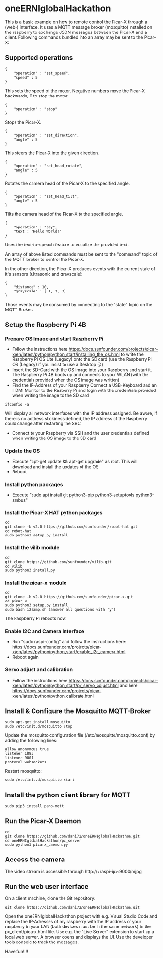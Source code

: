 # oneERNIglobalHackathon
This is a basic example on how to remote control the Picar-X through a (web-) interface.
It uses a MQTT message broker (mosquitto) installed on the raspberry to exchange JSON messages between the Picar-X and a client.
Following commands bundled into an array may be sent to the Picar-X:

## Supported operations

```
{
    "operation" : "set_speed",
    "speed" : 5
}
```
This sets the speed of the motor. Negative numbers move the Picar-X backwards, 0 to stop the motor.
```
{ 
    "operation" : "stop"
}
```
Stops the Picar-X.
```
{ 
    "operation" : "set_direction",
    "angle" : 5
}
```
This steers the Picar-X into the given direction.
```
{ 
    "operation" : "set_head_rotate",
    "angle" : 5
}
```
Rotates the camera head of the Picar-X to the specified angle.
```
{ 
    "operation" : "set_head_tilt",
    "angle" : 5
}
```
Tilts the camera head of the Picar-X to the specified angle.

```
{
    "operation" : "say",
    "text : "Hello World!"
}
```

Uses the text-to-speach feature to vocalize the provided text.

An array of above listed commands must be sent to the "command" topic of the MQTT broker to control the Picar-X.

In the other direction, the Picar-X produces events with the current state of it's sensors (ultrasonic and grayscale):
```
{
    "distance" : 10,
    "grayscale" : [ 1, 2, 3]
}
```
Those events may be consumed by connecting to the "state" topic on the MQTT Broker.

## Setup the Raspberry Pi 4B

### Prepare OS Image and start Raspberry Pi
- Follow the instructions here https://docs.sunfounder.com/projects/picar-x/en/latest/python/python_start/installing_the_os.html to write the Raspberry Pi OS Lite (Legacy) onto the SD card (use the Raspberry Pi OS (Legacy) if you insist to use a Desktop :smirk:)
- Insert the SD-Card with the OS image into your Raspberry and start it. The Raspberry Pi 4B boots up and connects to your WLAN (with the credentials provided when the OS image was written)
- Find the IP-Address of your Raspberry
Connect a USB-Keyboard and an HDMI Monitor to the Rasberry Pi and login with the credentials provided when writing the image to the SD card
```
ifconfig -a
```
Will display all network interfaces with the IP address assigned. Be aware, if there is no address stickiness defined, the IP address of the Raspberry could change after restarting the SBC
- Connect to your Raspberry via SSH and the user credentials defined when writing the OS image to the SD card

### Update the OS
- Execute "apt-get update && apt-get upgrade" as root. This will download and install the updates of the OS
- Reboot

### Install python packages
- Execute "sudo apt install git python3-pip python3-setuptools python3-smbus"

### Install the Picar-X HAT python packages
```
cd
git clone -b v2.0 https://github.com/sunfounder/robot-hat.git
cd robot-hat
sudo python3 setup.py install
```

### Install the vilib module
```
cd
git clone https://github.com/sunfounder/vilib.git
cd vilib
sudo python3 install.py
```

### Install the picar-x module
```
cd
git clone -b v2.0 https://github.com/sunfounder/picar-x.git
cd picar-x
sudo python3 setup.py install
sudo bash i2samp.sh (answer all questions with 'y')
```
The Raspberry Pi reboots now.

### Enable I2C and Camera Interface
- Run "sudo raspi-config" and follow the instructions here: https://docs.sunfounder.com/projects/picar-x/en/latest/python/python_start/enable_i2c_camera.html
- Reboot again

### Servo adjust and calibration
- Follow the instructions here https://docs.sunfounder.com/projects/picar-x/en/latest/python/python_start/py_servo_adjust.html and here https://docs.sunfounder.com/projects/picar-x/en/latest/python/python_calibrate.html

## Install & Configure the Mosquitto MQTT-Broker
```
sudo apt-get install mosquitto
sudo /etc/init.d/mosquitto stop
```
Update the mosquitto configuration file (/etc/mosquitto/mosquitto.conf) by adding the following lines:
```
allow_anonymous true
listener 1883
listener 9001
protocol websockets
```
Restart mosquitto:
```
sudo /etc/init.d/mosquitto start
```

## Install the python client library for MQTT
```
sudo pip3 install paho-mqtt
```

## Run the Picar-X Daemon
```
cd
git clone https://github.com/dani72/oneERNIglobalHackathon.git
cd oneERNIglobalHackathon/px_server
sudo python3 picarx_daemon.py
```

## Access the camera
The video stream is accessible through http://&lt;raspi-ip&gt;:9000/mjpg

## Run the web user interface
On a client machine, clone the Git repository:

```
git clone https://github.com/dani72/oneERNIglobalHackathon.git
```

Open the oneERNIglobalHackathon project with e.g. Visual Studio Code and replace the IP-Adresses of my raspberry with the IP address of your raspberry in your LAN (both devices must be in the same network) in the px_client/picarx.html file. Use e.g. the "Live Server" extension to start up a local web server. A browser opens and displays the UI. Use the developer tools console to track the messages.

Have fun!!!!